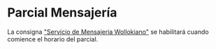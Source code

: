 # Parcial Mensajería

La consigna ["Servicio de Mensajeria Wollokiano"](https://docs.google.com/document/d/e/2PACX-1vTiod1ID7UPdUFQcH7nXs1VlKK6d1EW2FuwzbAkG-TvtBteEFPQJ16EfDSbzX-Y5BgDukIJLE0VdsZ0/pub) se habilitará cuando comience el horario del parcial.

